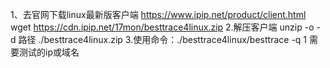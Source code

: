 1、去官网下载linux最新版客户端 https://www.ipip.net/product/client.html
wget https://cdn.ipip.net/17mon/besttrace4linux.zip
2.解压客户端 unzip -o -d 路径 ./besttrace4linux.zip
3.使用命令：./besttrace4linux/besttrace -q 1 需要测试的ip或域名
